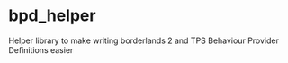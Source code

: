 # bpd_helper
Helper library to make writing borderlands 2 and TPS Behaviour Provider Definitions easier
